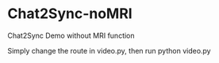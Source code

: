 # Chat2Sync-noMRI
 Chat2Sync Demo without MRI function

Simply change the route in video.py, then run python video.py
